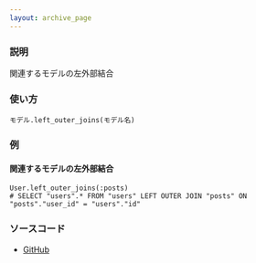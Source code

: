 ```yaml
---
layout: archive_page
---
```

### 説明
関連するモデルの左外部結合

### 使い方
    モデル.left_outer_joins(モデル名)

### 例
#### 関連するモデルの左外部結合
    User.left_outer_joins(:posts)
    # SELECT "users".* FROM "users" LEFT OUTER JOIN "posts" ON "posts"."user_id" = "users"."id"

### ソースコード
* [GitHub](https://github.com/rails/rails/blob/ac30e389ecfa0e26e3d44c1eda8488ddf63b3ecc/activerecord/lib/active_record/relation/query_methods.rb#L443)